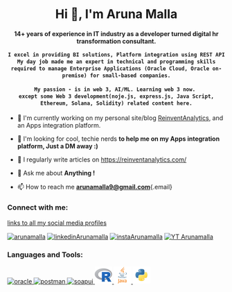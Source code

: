 <h1 align="center">
Hi 👋, I'm Aruna Malla
</h1>
<h4 align="center">
14+ years of experience in IT industry as a developer turned digital hr transformation consultant.
    
    I excel in providing BI solutions, Platform integration using REST API
    My day job made me an expert in technical and programming skills required to manage Enterprise Applications (Oracle Cloud, Oracle on-  premise) for small-based companies.

    My passion - is in web 3, AI/ML. Learning web 3 now. 
    except some Web 3 development(noje.js, express.js, Java Script, Ethereum, Solana, Solidity) related content here.
</h4>

-   🔭 I'm currently working on my personal site/blog [ReinventAnalytics](https://reinventanalytics.com/), and an Apps integration platform.

-   👯 I'm looking for cool, techie nerds **to help me on my Apps integration platform, Just a DM away :)**

-   📝 I regularly write articles on <https://reinventanalytics.com/>

-   💬 Ask me about **Anything !**

-   📫 How to reach me [**arunamalla9\@gmail.com**](mailto:arunamalla9@gmail.com){.email}

<h3 align="left">

Connect with me:

</h3>

<p align="left">

[links to all my social media profiles](bento.me/arunamalla "Contact")

<a href="https://twitter.com/aruna_malla" target="blank"><img src="https://raw.githubusercontent.com/rahuldkjain/github-profile-readme-generator/master/src/images/icons/Social/twitter.svg" alt="arunamalla" align="center" height="30" width="40"/></a> <a href="https://linkedin.com/in/arunamalla" target="blank"><img src="https://raw.githubusercontent.com/rahuldkjain/github-profile-readme-generator/master/src/images/icons/Social/linked-in-alt.svg" alt="linkedinArunamalla" align="center" height="30" width="40"/></a> <a href="https://instagram.com/arunamalla" target="blank"><img src="https://raw.githubusercontent.com/rahuldkjain/github-profile-readme-generator/master/src/images/icons/Social/instagram.svg" alt="instaArunamalla" align="center" height="30" width="40"/></a> <a href="https://www.youtube.com/c/arunamalla1705" target="blank"><img src="https://raw.githubusercontent.com/rahuldkjain/github-profile-readme-generator/master/src/images/icons/Social/youtube.svg" alt="YT Arunamalla" align="center" height="30" width="40"/></a>

</p>

<h3 align="left">

Languages and Tools:

</h3>

<p align="left">
<a href="https://www.oracle.com/human-capital-management/" target="_blank" rel="noreferrer"> <img src="https://avatars.githubusercontent.com/u/4430336" alt="oracle" width="40" height="40"/> </a> <a href="https://postman.com" target="_blank" rel="noreferrer"> <img src="https://www.vectorlogo.zone/logos/getpostman/getpostman-icon.svg" alt="postman" width="40" height="40"/> </a> <a href="https://soapui.org/" target="_blank" rel="noreferrer"> <img src="https://raw.githubusercontent.com/SmartBear/soapui/next/SoapUI-oss-logo.png" alt="soapui" width="40" height="40"/> </a> <a href="https://www.r-project.org/" target="_blank" rel="noreferrer"> <img src="https://raw.githubusercontent.com/github/explore/80688e429a7d4ef2fca1e82350fe8e3517d3494d/topics/r/r.png" alt="r" width="40" height="40"/> </a> <a href="https://www.java.com/en/" target="_blank" rel="noreferrer"> <img src="
https://raw.githubusercontent.com/github/explore/5b3600551e122a3277c2c5368af2ad5725ffa9a1/topics/java/java.png" alt="java" width="40" height="40"/> </a> <a href="https://www.python.org" target="_blank" rel="noreferrer"> <img src="
https://raw.githubusercontent.com/github/explore/80688e429a7d4ef2fca1e82350fe8e3517d3494d/topics/python/python.png" alt="python" width="40" height="40"/> </a>
</p>
